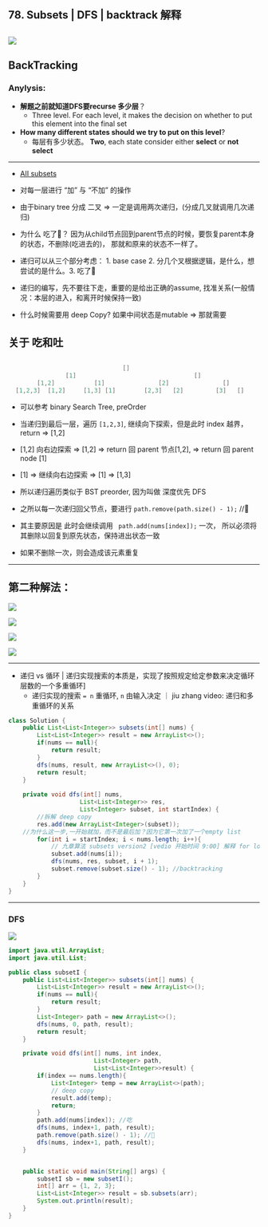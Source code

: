 ## 78. Subsets | DFS | backtrack 解释
![](img/2022-02-05-00-41-34.png)
---

## BackTracking

### Anylysis:

- **解题之前就知道DFS要recurse 多少层**？
  - Three level. For each level, it makes the decision on whether to put this element
    into the final set
- **How many different states should we try to put on this level**?
  - 每层有多少状态。 **Two**, each state consider either **select** or **not select**

---
- [AII subsets](https://novemberfall.github.io/Algorithm-FullStack/csPractice/review-dfs.html)

- 对每一层进行 “加” 与 “不加” 的操作
- 由于binary tree 分成 二叉 => 一定是调用两次递归，(分成几叉就调用几次递归)
- 为什么 吃了🤮？ 因为从child节点回到parent节点的时候，要恢复parent本身的状态，不删除(吃进去的)， 
  那就和原来的状态不一样了。

- 递归可以从三个部分考虑： 1. base case 2. 分几个叉根据逻辑，是什么，想尝试的是什么。3. 吃了🤮

- 递归的编写，先不要往下走，重要的是给出正确的assume, 找准关系(一般情况：本层的进入，和离开时候保持一致)
- 什么时候需要用 deep Copy? 如果中间状态是mutable => 那就需要


## 关于 吃和吐

```java

                                []
                [1]                                 []
        [1,2]           [1]               [2]               []
  [1,2,3]  [1,2]     [1,3] [1]        [2,3]   [2]         [3]   []     
```

- 可以参考 binary Search Tree,   preOrder

- 当递归到最后一层，遍历 `[1,2,3]`, 继续向下探索，但是此时 index 越界， return => [1,2]
- [1,2] 向右边探索 => [1,2]  => return 回 parent 节点[1,2], => return  回 parent node [1]
- [1] => 继续向右边探索  => [1] => [1,3]
- 所以递归遍历类似于 BST preorder, 因为叫做 深度优先 DFS
- 之所以每一次递归回父节点，要进行 `path.remove(path.size() - 1);` //🤮  
- 其主要原因是 此时会继续调用 ` path.add(nums[index]);` 一次， 所以必须将其删除以回复到原先状态，保持进出状态一致
- 如果不删除一次，则会造成该元素重复

---

## 第二种解法：

![](img/2022-02-05-12-10-22.png)

![](img/2022-02-05-12-19-27.png)

![](img/2022-05-08-12-53-00.png)

![](img/2022-05-08-17-12-37.png)

---
- 递归 vs 循环 | 递归实现搜索的本质是，实现了按照规定给定参数来决定循环层数的一个多重循环]
  - 递归实现的搜索 `= n` 重循环, `n` 由输入决定 ｜ jiu zhang video: 递归和多重循环的关系 

```java
class Solution {
    public List<List<Integer>> subsets(int[] nums) {
        List<List<Integer>> result = new ArrayList<>();
        if(nums == null){
            return result;
        }
        dfs(nums, result, new ArrayList<>(), 0);
        return result;
    }
    
    private void dfs(int[] nums, 
                    List<List<Integer>> res, 
                    List<Integer> subset, int startIndex) {
        //拆解 deep copy
        res.add(new ArrayList<Integer>(subset));
    //为什么这一步,一开始就加，而不是最后加？因为它第一次加了一个empty list 
        for(int i = startIndex; i < nums.length; i++){
            // 九章算法 subsets version2 [vedio 开始时间 9:00] 解释 for loop
            subset.add(nums[i]);
            dfs(nums, res, subset, i + 1);
            subset.remove(subset.size() - 1); //backtracking
        }
    }
}
```
---

### DFS

![](img/2021-10-06-18-41-06.png)

```java
import java.util.ArrayList;
import java.util.List;

public class subsetI {
    public List<List<Integer>> subsets(int[] nums) {
        List<List<Integer>> result = new ArrayList<>();
        if(nums == null){
            return result;
        }
        List<Integer> path = new ArrayList<>();
        dfs(nums, 0, path, result);
        return result;
    }

    private void dfs(int[] nums, int index, 
                        List<Integer> path, 
                        List<List<Integer>>result) {
        if(index == nums.length){
            List<Integer> temp = new ArrayList<>(path);
            // deep copy 
            result.add(temp);
            return;
        }
        path.add(nums[index]); //吃
        dfs(nums, index+1, path, result);
        path.remove(path.size() - 1); //🤮
        dfs(nums, index+1, path, result);
    }


    public static void main(String[] args) {
        subsetI sb = new subsetI();
        int[] arr = {1, 2, 3};
        List<List<Integer>> result = sb.subsets(arr);
        System.out.println(result);
    }
}
```